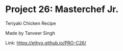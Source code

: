 # Project 26: Masterchef Jr.
Teriyaki Chicken Recipe

Made by Tanveer Singh

Link: https://ethyx.github.io/PRO-C26/
